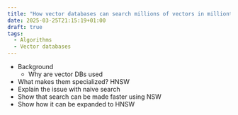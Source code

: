 ```yaml
---
title: "How vector databases can search millions of vectors in millionths of seconds"
date: 2025-03-25T21:15:19+01:00
draft: true
tags:
  - Algorithms
  - Vector databases
---
```


- Background
  - Why are vector DBs used
- What makes them specialized? HNSW
- Explain the issue with naive search
- Show that search can be made faster using NSW
- Show how it can be expanded to HNSW
